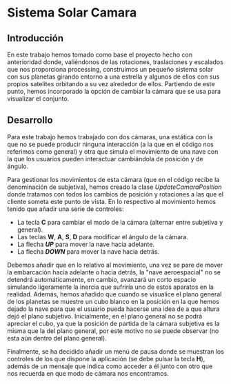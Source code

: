 # Sistema Solar Camara

## Introducción

En este trabajo hemos tomado como base el proyecto hecho con anterioridad donde, valiéndonos de las rotaciones, traslaciones y escalados que nos proporciona processing, construimos un pequeño sistema solar con sus planetas girando entorno a una estrella y algunos de ellos con sus propios satelites orbitando a su vez alrededor de ellos. Partiendo de este punto, hemos incorporado la opción de cambiar la cámara que se usa para visualizar el conjunto.


## Desarrollo

Para este trabajo hemos trabajado con dos cámaras, una estática con la que no se puede producir ninguna interacción (a la que en el código nos referimos como general) y otra que simula el movimiento de una nave con la que los usuarios pueden interactuar cambiándola de posición y de ángulo.

Para gestionar los movimientos de esta cámara (que en el código recibe la denominación de subjetiva), hemos creado la clase *UpdateCamaraPosition* donde tratamos con todos los cambios de posición y rotaciones a las que el cliente someta este punto de vista. En lo respectivo al movimiento hemos tenido que añadir una serie de controles:

* La tecla **C** para cambiar el modo de la cámara (alternar entre subjetiva y general).
* Las teclas **W**, **A**, **S**, **D** para modificar el ángulo de la cámara.
* La flecha ***UP*** para mover la nave hacia adelante.
* La flecha ***DOWN*** para mover la nave hacia detrás.

Debemos añadir que en lo relativo al movimiento, una vez se pare de mover la embarcación hacia adelante o hacia detrás, la "nave aeroespacial" no se detendrá automáticamente, en cambio, avanzará un corto espacio simulando ligeramente la inercia que sufriría uno de estos aparatos en la realidad. Además, hemos añadido que cuando se visualice el plano general de los planetas se muestre un cubo blanco en la posición en la que hemos dejado la nave para que el usuario pueda hacerse una idea de a que altura dejó el plano subjetivo. Inicialmente, en el plano general no se podrá apreciar el cubo, ya que la posición de partida de la cámara subjetiva es la misma que la del plano general, por este motivo no se puede observar (no esta aún dentro del plano general).  

Finalmente, se ha decidido añadir un menú de pausa donde se muestran los controles de los que dispone la aplicación (se debe pulsar la tecla **H**), además de un mensaje que indica como acceder a él junto con otro que nos recuerda en que modo de cámara nos encontramos.
